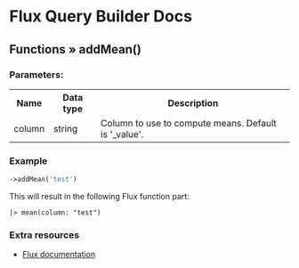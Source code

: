 # Flux Query Builder Docs

## Functions &raquo; addMean()

### Parameters:

<table>
  <tbody>
    <tr>
      <th>Name</th>
      <th>Data type</th>
      <th>Description</th>
    </tr>
    <tr>
      <td>column</td>
      <td>string</td>
      <td>Column to use to compute means. Default is '_value'.</td>
    </tr>
  </tbody>
</table>


### Example

```php
->addMean('test')
```

This will result in the following Flux function part:

```
|> mean(column: "test")
```

### Extra resources

* [Flux documentation](https://docs.influxdata.com/flux/v0.x/stdlib/universe/mean/)
